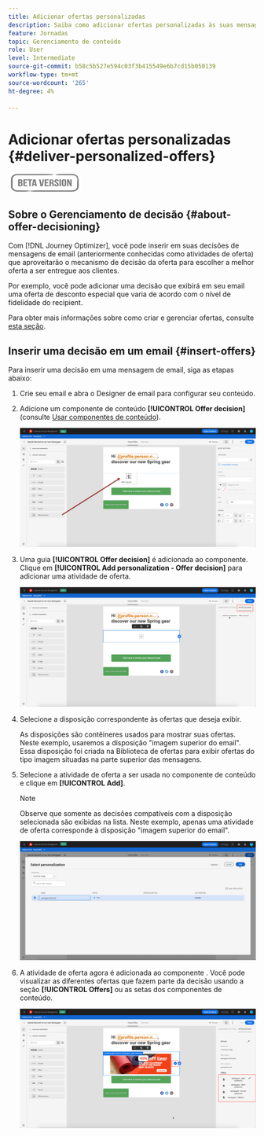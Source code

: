 ```yaml
---
title: Adicionar ofertas personalizadas
description: Saiba como adicionar ofertas personalizadas às suas mensagens
feature: Jornadas
topic: Gerenciamento de conteúdo
role: User
level: Intermediate
source-git-commit: b58c5b527e594c03f3b415549e6b7cd15b050139
workflow-type: tm+mt
source-wordcount: '265'
ht-degree: 4%

---
```


# Adicionar ofertas personalizadas {#deliver-personalized-offers}

![](assets/do-not-localize/badge.png)

## Sobre o Gerenciamento de decisão {#about-offer-decisioning}

Com [!DNL Journey Optimizer], você pode inserir em suas decisões de mensagens de email (anteriormente conhecidas como atividades de oferta) que aproveitarão o mecanismo de decisão da oferta para escolher a melhor oferta a ser entregue aos clientes.

Por exemplo, você pode adicionar uma decisão que exibirá em seu email uma oferta de desconto especial que varia de acordo com o nível de fidelidade do recipient.

Para obter mais informações sobre como criar e gerenciar ofertas, consulte [esta seção](offers/get-started/starting-offer-decisioning.md).

## Inserir uma decisão em um email {#insert-offers}

Para inserir uma decisão em uma mensagem de email, siga as etapas abaixo:

1. Crie seu email e abra o Designer de email para configurar seu conteúdo.

1. Adicione um componente de conteúdo **[!UICONTROL Offer decision]** (consulte [Usar componentes de conteúdo](content-components.md)).

   ![](assets/deliver-offer-component.png)

1. Uma guia **[!UICONTROL Offer decision]** é adicionada ao componente. Clique em **[!UICONTROL Add personalization - Offer decision]** para adicionar uma atividade de oferta.

   ![](assets/deliver-offer-tab.png)

1. Selecione a disposição correspondente às ofertas que deseja exibir.

   As disposições são contêineres usados para mostrar suas ofertas. Neste exemplo, usaremos a disposição &quot;imagem superior do email&quot;. Essa disposição foi criada na Biblioteca de ofertas para exibir ofertas do tipo imagem situadas na parte superior das mensagens.

1. Selecione a atividade de oferta a ser usada no componente de conteúdo e clique em **[!UICONTROL Add]**.

   >[!NOTE]
   >
   >Observe que somente as decisões compatíveis com a disposição selecionada são exibidas na lista. Neste exemplo, apenas uma atividade de oferta corresponde à disposição &quot;imagem superior do email&quot;.

   ![](assets/deliver-offer-placement.png)

1. A atividade de oferta agora é adicionada ao componente . Você pode visualizar as diferentes ofertas que fazem parte da decisão usando a seção **[!UICONTROL Offers]** ou as setas dos componentes de conteúdo.

   ![](assets/deliver-offer-preview.png)

